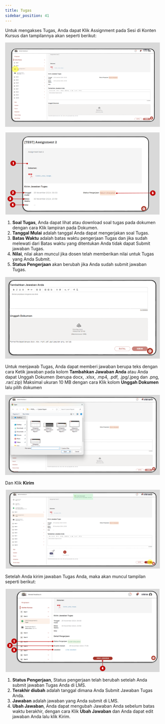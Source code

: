 ```yaml
---
title: Tugas
sidebar_position: 41
---
```

Untuk mengakses Tugas, Anda dapat Klik Assignment pada Sesi di Konten Kursus dan tampilannya akan seperti berikut:

![](/img/tugas-1.ind.png)

![](/img/tugas-2.ind.png)

1. **Soal Tugas**, Anda dapat lihat atau download soal tugas pada dokumen dengan cara Klik lampiran pada Dokumen.
2. **Tanggal Mulai** adalah tanggal Anda dapat mengerjakan soal Tugas.
3. **Batas Waktu** adalah batas waktu pengerjaan Tugas dan jika sudah melewati dari Batas waktu yang ditentukan Anda tidak dapat Submit jawaban Tugas.
4. **Nilai**, nilai akan muncul jika dosen telah memberikan nilai untuk Tugas yang Anda Submit.
5. **Status Pengerjaan** akan berubah jika Anda sudah submit jawaban Tugas.

![](/img/tugas-3.ind.png)

Untuk menjawab Tugas, Anda dapat memberi jawaban berupa teks dengan cara Ketik jawaban pada kolom **Tambahkan Jawaban Anda** atau Anda dapat Unggah Dokumen (berupa docx, .xlsx, .mp4, .pdf, .jpg/.jpeg dan .png, .rar/.zip) Maksimal ukuran 10 MB dengan cara Klik kolom **Unggah Dokumen** lalu pilih dokumen

![](/img/tugas-4.ind.png)

Dan Klik **Kirim**

![](/img/tugas-5.ind.png)

Setelah Anda kirim jawaban Tugas Anda, maka akan muncul tampilan seperti berikut:

![](/img/tugas-6.ind.png)

1. **Status Pengerjaan**, Status pengerjaan telah berubah setelah Anda submit jawaban Tugas Anda di LMS.
2. **Terakhir diubah** adalah tanggal dimana Anda Submit Jawaban Tugas Anda.
3. **Jawaban** adalah jawaban yang Anda submit di LMS.
4. **Ubah Jawaban**, Anda dapat mengubah Jawaban Anda sebelum batas waktu berakhir, dengan cara Klik **Ubah Jawaban** dan Anda dapat edit jawaban Anda lalu klik Kirim.
